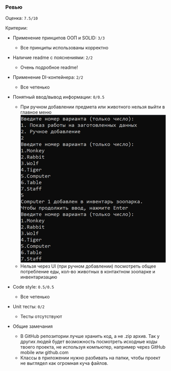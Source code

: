 ### Ревью

Оценка: `7.5/10`

Критерии:
- Применение принципов ООП и SOLID: `3/3`
    - Все принципы использованы корректно
- Наличие readme с пояснениями: `2/2`
    - Очень подробное readme!
- Применение DI-контейнера: `2/2`
    - Все четенько
- Понятный ввод/вывод информации: `0/0.5`
    - При ручном добавлении предмета или животного нельзя выйти в главное меню
        ![alt text](./image.png)
    - Нельзя через UI (при ручном добавлении) посмотреть общее потребление еды, кол-во животных в контактном зоопарке и инвентаризацию
- Code style: `0.5/0.5`
    - Все четенько
- Unit тесты: `0/2`
    - Тесты отсутствуют


- Общие замечания
    - В GitHub репозитории лучше хранить код, а не .zip архив. Так у других людей будет возможность посмотреть исходные коды твоего проекта, не используя компьютер, например через GitHub mobile или github.com
    - Классы в приложении нужно разбивать на папки, чтобы проект не выглядел как огромная куча файлов.
